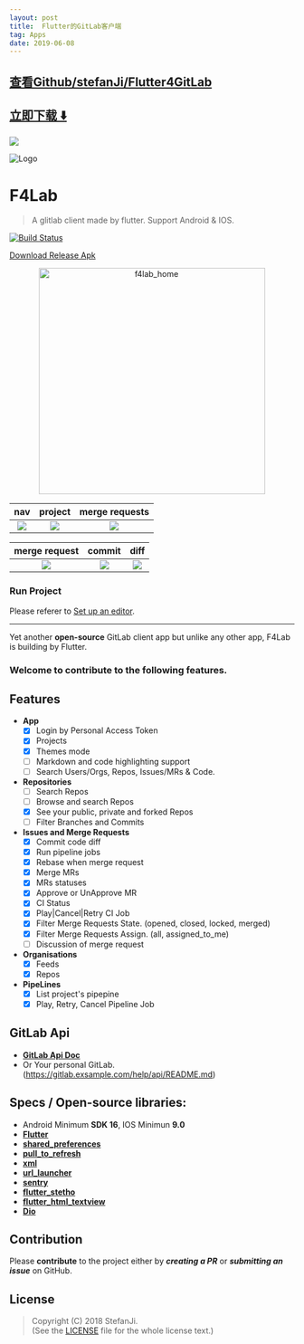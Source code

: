 ```yaml
---
layout: post
title:  Flutter的GitLab客户端
tag: Apps
date: 2019-06-08
---
```


 

## [查看Github/stefanJi/Flutter4GitLab](http://github.com/stefanJi/Flutter4GitLab)
## [立即下载 ️⬇️ ](https://codeload.github.com/stefanJi/Flutter4GitLab/zip/master) 


 
![](https://flutterawesome.com/content/images/2018/11/F4Lab.jpg)
 
>
> 
>

 
![Logo](https://raw.githubusercontent.com/stefanJi/Flutter4GitLab/master/./art/logo.png)

# F4Lab

> A glitlab client made by flutter. Support Android & IOS.

[![Build Status](https://travis-ci.org/stefanJi/Flutter4GitLab.svg?branch=master)](https://travis-ci.org/stefanJi/Flutter4GitLab) 

[Download Release Apk](https://github.com/stefanJi/Flutter4GitLab/releases)

<center>
<img alt="f4lab_home" src="./art/f4lab_home.png" height=400 />
</center>

|nav|project|merge requests|
|:-:|:-:|:-:|
| ![](https://raw.githubusercontent.com/stefanJi/Flutter4GitLab/master/./art/1.png) | ![](https://raw.githubusercontent.com/stefanJi/Flutter4GitLab/master/./art/2.png) | ![](https://raw.githubusercontent.com/stefanJi/Flutter4GitLab/master/./art/3.png) |

|merge request|commit|diff|
|:-:|:-:|:-:|
| ![](https://raw.githubusercontent.com/stefanJi/Flutter4GitLab/master/./art/4.png) | ![](https://raw.githubusercontent.com/stefanJi/Flutter4GitLab/master/./art/5.png) | ![](https://raw.githubusercontent.com/stefanJi/Flutter4GitLab/master/./art/6.png) |

### Run Project

Please referer to [Set up an editor](https://flutter.io/docs/get-started/editor).

---

Yet another **open-source** GitLab client app but unlike any other app, F4Lab is building by Flutter.  

### Welcome to contribute to the following features.

## Features

- **App**
  - [x] Login by Personal Access Token
  - [x] Projects
  - [x] Themes mode
  - [ ] Markdown and code highlighting support
  - [ ] Search Users/Orgs, Repos, Issues/MRs & Code.
- **Repositories**
  - [ ] Search Repos
  - [ ] Browse and search Repos
  - [x] See your public, private and forked Repos
  - [ ] Filter Branches and Commits
- **Issues and Merge Requests**
  - [x] Commit code diff
  - [x] Run pipeline jobs
  - [x] Rebase when merge request
  - [x] Merge MRs
  - [x] MRs statuses
  - [x] Approve or UnApprove MR
  - [x] CI Status
  - [x] Play|Cancel|Retry CI Job
  - [x] Filter Merge Requests State. (opened, closed, locked, merged)
  - [x] Filter Merge Requests Assign. (all, assigned_to_me)
  - [ ] Discussion of merge request
- **Organisations**
    - [x] Feeds
    - [x] Repos
- **PipeLines**
    - [x] List project's pipepine
    - [x] Play, Retry, Cancel Pipeline Job

## GitLab Api

- [**GitLab Api Doc**](https://gitlab.com/help/api/README.md)
- Or Your personal GitLab.(https://gitlab.exsample.com/help/api/README.md)

## Specs / Open-source libraries:

- Android Minimum **SDK 16**, IOS Minimun **9.0**
- [**Flutter**](https://github.com/flutter/flutter)
- [**shared_preferences**](https://pub.dartlang.org/packages/shared_preferences)
- [**pull_to_refresh**](https://pub.dartlang.org/packages/pull_to_refresh)
- [**xml**](https://pub.dartlang.org/packages/xml)
- [**url_launcher**](https://pub.dartlang.org/packages/url_launcher)
- [**sentry**](https://pub.dartlang.org/packages/sentry)
- [**flutter_stetho**](https://pub.dartlang.org/packages/flutter_stetho)
- [**flutter_html_textview**](https://pub.dartlang.org/packages/flutter_html_textview)
- [**Dio**](https://github.com/flutterchina/dio)

## Contribution

Please **contribute** to the  project either by **_creating a PR_** or **_submitting an issue_** on GitHub.  

## License

> Copyright (C) 2018 StefanJi.  
> (See the [LICENSE](./LICENSE) file for the whole license text.)


